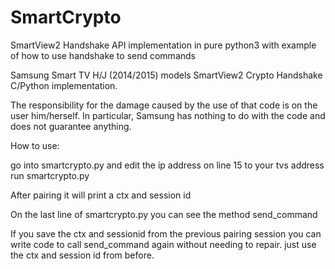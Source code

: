 # SmartCrypto
SmartView2 Handshake API implementation in pure python3 with example of how to use handshake to send commands

Samsung Smart TV H/J (2014/2015) models SmartView2 Crypto Handshake C/Python implementation.

The responsibility for the damage caused by the use of that code is on the user him/herself. In particular, Samsung has nothing to do with the code and does not guarantee anything.

How to use:

go into smartcrypto.py and edit the ip address on line 15 to your tvs address <br>
run smartcrypto.py

After pairing it will print a ctx and session id 

On the last line of smartcrypto.py you can see the method send_command

If you save the ctx and sessionid from the previous pairing session you can write code to call send_command again without needing to repair. just use the ctx and session id from before.
